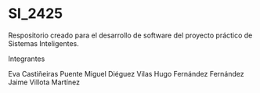 # SI_2425

Respositorio creado para el desarrollo de software del proyecto práctico de Sistemas Inteligentes.

Integrantes

Eva Castiñeiras Puente
Miguel Diéguez Vilas
Hugo Fernández Fernández
Jaime Villota Martínez
